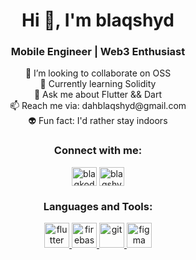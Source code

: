 
<!-- [![@blaqshyd's Holopin board](https://holopin.me/blaqshyd)](https://holopin.io/@blaqshyd)  -->

<h1 align="center">Hi 👋, I'm blaqshyd</h1>

<h3 align="center">Mobile Engineer | Web3 Enthusiast</h3>

<p align="center">
  👯 I’m looking to collaborate on OSS
</br>
  🏫 Currently learning Solidity
</br>
  💬 Ask me about Flutter && Dart
</br>
  📫 Reach me via: dahblaqshyd@gmail.com
</br>
 👽 Fun fact: I'd rather stay indoors
</p>

<h3 align="center">Connect with me:</h3>
<p align="center">
  <a href="https://x.com/blaqshyd" target="blank"><img align="center" src="https://raw.githubusercontent.com/rahuldkjain/github-profile-readme-generator/master/src/images/icons/Social/twitter.svg" alt="blaqkoda" height="30" width="40" /></a>
  <a href="https://linkedin.com/in/blaqshyd" target="blank"><img align="center" src="https://raw.githubusercontent.com/rahuldkjain/github-profile-readme-generator/master/src/images/icons/Social/linked-in-alt.svg" alt="blaqshyd" height="30" width="40" /></a>
</p>

<h3 align="center">Languages and Tools:</h3>
<p align="center"> 
  <a href="https://flutter.dev" target="_blank" rel="noreferrer"> <img src="https://www.vectorlogo.zone/logos/flutterio/flutterio-icon.svg" alt="flutter" width="40" height="40"/> </a> 
  <a href="https://firebase.google.com/" target="_blank" rel="noreferrer"> <img src="https://www.vectorlogo.zone/logos/firebase/firebase-icon.svg" alt="firebase" width="40" height="40"/> </a> 
  <a href="https://git-scm.com/" target="_blank" rel="noreferrer"> <img src="https://www.vectorlogo.zone/logos/git-scm/git-scm-icon.svg" alt="git" width="40" height="40"/> 
  <a href="https://www.figma.com/" target="_blank" rel="noreferrer"> <img src="https://www.vectorlogo.zone/logos/figma/figma-icon.svg" alt="figma" width="40" height="40"/> </a> 
</p>




<!--   <a href="https://www.linux.org/" target="_blank" rel="noreferrer"> <img src="https://raw.githubusercontent.com/devicons/devicon/master/icons/linux/linux-original.svg" alt="linux" width="40" height="40"/> </a>  -->
<!--   <a href="https://www.mongodb.com/" target="_blank" rel="noreferrer"> <img src="https://raw.githubusercontent.com/devicons/devicon/master/icons/mongodb/mongodb-original-wordmark.svg" alt="mongodb" width="40" height="40"/> </a>  -->
<!--   <a href="https://nodejs.org" target="_blank" rel="noreferrer"> <img src="https://raw.githubusercontent.com/devicons/devicon/master/icons/nodejs/nodejs-original-wordmark.svg" alt="nodejs" width="40" height="40"/> </a> -->
